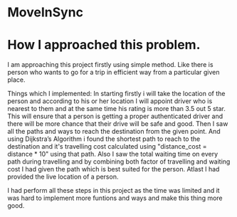 # MoveInSync
# How I approached this problem.

I am approaching this project firstly using simple method. Like there is person who wants to go for a trip in efficient way from a particular given place.

Things which I implemented:
In starting firstly i will take the location of the person and according to his or her location I will appoint driver who is nearest to them and at the same time his rating is more than 3.5 out 5 star. This will ensure that a person is getting a proper authenticated driver and there will be more chance that their drive will be safe and good.
Then I saw all the paths and ways to reach the destination from the given point. And using Dijkstra’s Algorithm i found the shortest path to reach to the destination and it's travelling cost calculated using "distance_cost = distance * 10" using that path. Also I saw the total waiting time on every path during travelling and by combining both factor of travelling and waiting cost I had given the path which is best suited for the person.
Atlast I had provided the live location of a person. 

I had perform all these steps in this project as the time was limited and it was hard to implement more funtions and ways and make this thing more good.
